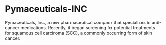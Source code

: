 # Pymaceuticals-INC
Pymaceuticals, Inc., a new pharmaceutical company that specializes in anti-cancer medications. Recently, it began screening for potential treatments for squamous cell carcinoma (SCC), a commonly occurring form of skin cancer.
